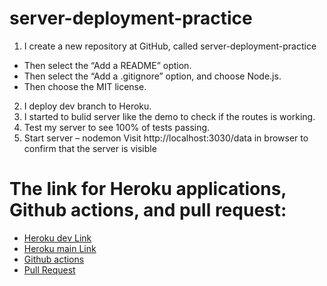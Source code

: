 # server-deployment-practice

1. I create a new repository at GitHub, called server-deployment-practice

- Then select the “Add a README” option.
- Then select the “Add a .gitignore” option, and choose Node.js.
- Then choose the MIT license.
2. I deploy  dev branch to Heroku.
3. I started to bulid  server like the demo to check if the routes is working.
4. Test my server to see 100% of tests passing.
5. Start server – nodemon
Visit http://localhost:3030/data in  browser to confirm that the server is visible

# The link for Heroku applications,  Github actions, and  pull request:
-  [Heroku dev Link](https://heba-server-deploy-dev.herokuapp.com/)
-  [Heroku main Link](https://heba-server-deploy-prod.herokuapp.com/)
- [ Github actions](https://github.com/HebaAlhamaydh/server-deployment-practice/actions/runs/2407875176)
- [Pull Request](https://github.com/HebaAlhamaydh/server-deployment-practice/pull/2)


